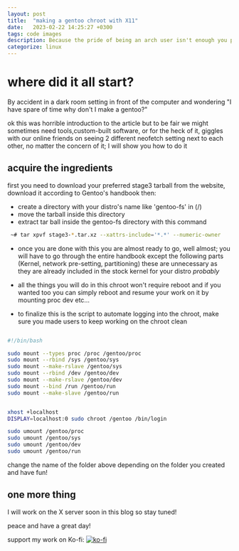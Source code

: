```yaml
---
layout: post
title:  "making a gentoo chroot with X11"
date:   2023-02-22 14:25:27 +0300
tags: code images
description: Because the pride of being an arch user isn't enough you put a gentoo neofetch next to it
categorize: linux 
---
```


# where did it all start?

By accident in a dark room setting in front of the computer and wondering "I have spare of time why don't I make a gentoo?"

ok this was horrible introduction to the article but to be fair we might sometimes need tools,custom-built software, or for the heck of it, giggles with our online friends on seeing 2 different neofetch setting next to each other, no matter the concern of it; I will show you how to do it

## acquire the ingredients

first you need to download your preferred stage3 tarball from the website, download it according to Gentoo's handbook then:

- create a directory with your distro's name like 'gentoo-fs' in (/)
- move the tarball inside this directory
- extract tar ball inside the gentoo-fs directory with this command

```bash
 ~# tar xpvf stage3-*.tar.xz --xattrs-include='*.*' --numeric-owner
```

- once you are done with this you are almost ready to go, well almost; you will have to go through the entire handbook except the following parts (Kernel, network pre-setting, partitioning) these are unnecessary as they are already included in the stock kernel for your distro *probably*

- all the things you will do in this chroot won't require reboot and if you wanted too you can simply reboot and resume your work on it by mounting proc dev etc…

- to finalize this is the script to automate logging into the chroot, make sure you made users to keep working on the chroot clean

```bash

#!/bin/bash

sudo mount --types proc /proc /gentoo/proc
sudo mount --rbind /sys /gentoo/sys
sudo mount --make-rslave /gentoo/sys
sudo mount --rbind /dev /gentoo/dev
sudo mount --make-rslave /gentoo/dev
sudo mount --bind /run /gentoo/run
sudo mount --make-slave /gentoo/run


xhost +localhost
DISPLAY=localhost:0 sudo chroot /gentoo /bin/login

sudo umount /gentoo/proc
sudo umount /gentoo/sys
sudo umount /gentoo/dev
sudo umount /gentoo/run

```

change the name of the folder above depending on the folder you created and have fun!

## one more thing

I will work on the X server soon in this blog so stay tuned!

peace and have a great day!

support my work on Ko-fi: [![ko-fi](https://ko-fi.com/img/githubbutton_sm.svg)](https://ko-fi.com/S6S1IWSJQ)
